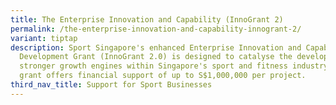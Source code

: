 ```yaml
---
title: The Enterprise Innovation and Capability (InnoGrant 2)
permalink: /the-enterprise-innovation-and-capability-innogrant-2/
variant: tiptap
description: Sport Singapore's enhanced Enterprise Innovation and Capability
  Development Grant (InnoGrant 2.0) is designed to catalyse the development of
  stronger growth engines within Singapore's sport and fitness industry. The
  grant offers financial support of up to S$1,000,000 per project.
third_nav_title: Support for Sport Businesses
---
```

